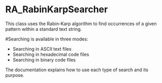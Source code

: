 # RA_RabinKarpSearcher
This class uses the Rabin-Karp algorithm to find occurrences of a given pattern within a standard text string.

#Searching is available in three modes:

* Searching in ASCII text files
* Searching in hexadecimal code files
* Searching in binary code files

The documentation explains how to use each type of search and its purpose.
